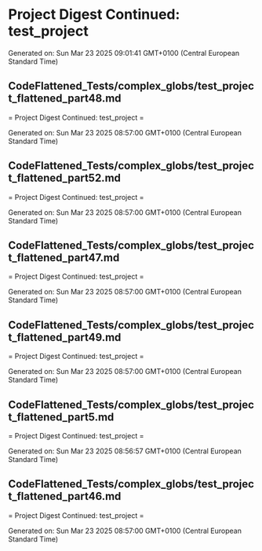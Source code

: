 # Project Digest Continued: test_project
Generated on: Sun Mar 23 2025 09:01:41 GMT+0100 (Central European Standard Time)


## CodeFlattened_Tests/complex_globs/test_project_flattened_part48.md <a id="test_project_flattened_part48_md"></a>

= Project Digest Continued: test_project =

Generated on: Sun Mar 23 2025 08:57:00 GMT+0100 (Central European Standard Time)
## CodeFlattened_Tests/complex_globs/test_project_flattened_part52.md <a id="test_project_flattened_part52_md"></a>

= Project Digest Continued: test_project =

Generated on: Sun Mar 23 2025 08:57:00 GMT+0100 (Central European Standard Time)
## CodeFlattened_Tests/complex_globs/test_project_flattened_part47.md <a id="test_project_flattened_part47_md"></a>

= Project Digest Continued: test_project =

Generated on: Sun Mar 23 2025 08:57:00 GMT+0100 (Central European Standard Time)
## CodeFlattened_Tests/complex_globs/test_project_flattened_part49.md <a id="test_project_flattened_part49_md"></a>

= Project Digest Continued: test_project =

Generated on: Sun Mar 23 2025 08:57:00 GMT+0100 (Central European Standard Time)
## CodeFlattened_Tests/complex_globs/test_project_flattened_part5.md <a id="test_project_flattened_part5_md"></a>

= Project Digest Continued: test_project =

Generated on: Sun Mar 23 2025 08:56:57 GMT+0100 (Central European Standard Time)
## CodeFlattened_Tests/complex_globs/test_project_flattened_part46.md <a id="test_project_flattened_part46_md"></a>

= Project Digest Continued: test_project =

Generated on: Sun Mar 23 2025 08:57:00 GMT+0100 (Central European Standard Time)